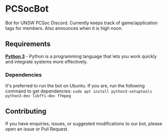 # PCSocBot
Bot for UNSW PCSoc Discord. Currently keeps track of game/application tags for members. Also announces when it is high noon.

## Requirements

**[Python 3](https://www.python.org/)** - Python is a programming language that lets you work quickly and integrate systems more effectively.

### Dependencies

It's preferred to run the bot on Ubuntu. If you are, run the following command to get dependencies:
```sudo apt install python3-setuptools python3-dev libffi-dev ffmpeg```

## Contributing

If you have enquiries, issues, or suggested modifications to our bot, please open an issue or Pull Request.
